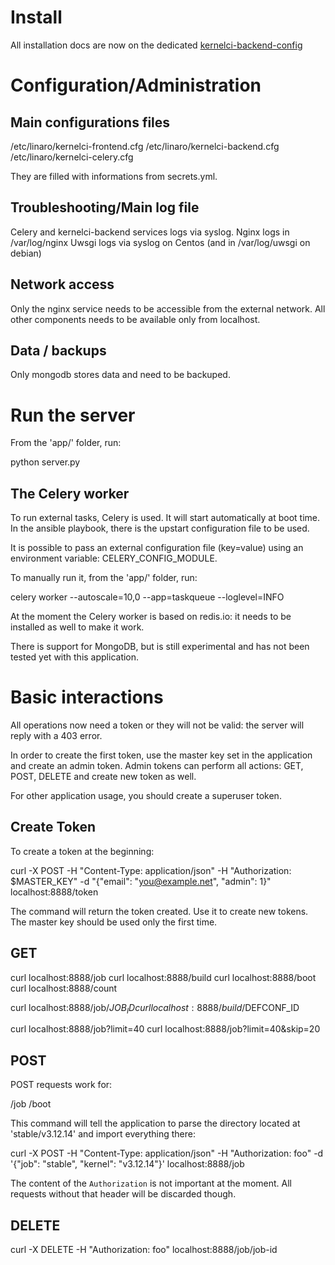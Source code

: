 # Install

All installation docs are now on the dedicated [kernelci-backend-config](https://github.com/kernelci/kernelci-backend/config/INSTALL.md)

# Configuration/Administration

## Main configurations files
/etc/linaro/kernelci-frontend.cfg
/etc/linaro/kernelci-backend.cfg
/etc/linaro/kernelci-celery.cfg

They are filled with informations from secrets.yml.

## Troubleshooting/Main log file
Celery and kernelci-backend services logs via syslog.
Nginx logs in /var/log/nginx
Uwsgi logs via syslog on Centos (and in /var/log/uwsgi on debian)

## Network access
Only the nginx service needs to be accessible from the external network. All other components needs to be available only from localhost.

## Data / backups
Only mongodb stores data and need to be backuped.

# Run the server

From the 'app/' folder, run:

  python server.py

## The Celery worker

To run external tasks, Celery is used. It will start automatically at boot
time. In the ansible playbook, there is the upstart configuration file to be
used.

It is possible to pass an external configuration file (key=value) using an
environment variable: CELERY_CONFIG_MODULE.

To manually run it, from the 'app/' folder, run:

  celery worker --autoscale=10,0 --app=taskqueue --loglevel=INFO

At the moment the Celery worker is based on redis.io: it needs to be installed
as well to make it work.

There is support for MongoDB, but is still experimental and has not been
tested yet with this application.

# Basic interactions

All operations now need a token or they will not be valid: the server will
reply with a 403 error.

In order to create the first token, use the master key set in the application
and create an admin token. Admin tokens can perform all actions: GET, POST,
DELETE and create new token as well.

For other application usage, you should create a superuser token.

## Create Token

To create a token at the beginning:

  curl -X POST -H "Content-Type: application/json" -H "Authorization: $MASTER_KEY" -d "{"email": "you@example.net", "admin": 1}" localhost:8888/token

The command will return the token created. Use it to create new tokens.
The master key should be used only the first time.

## GET

  curl localhost:8888/job
  curl localhost:8888/build
  curl localhost:8888/boot
  curl localhost:8888/count

  curl localhost:8888/job/$JOB_ID
  curl localhost:8888/build/$DEFCONF_ID

  curl localhost:8888/job?limit=40
  curl localhost:8888/job?limit=40&skip=20

## POST

POST requests work for:

  /job
  /boot

This command will tell the application to parse the directory located at
'stable/v3.12.14' and import everything there:

  curl -X POST -H "Content-Type: application/json" -H "Authorization: foo" -d '{"job": "stable", "kernel": "v3.12.14"}' localhost:8888/job

The content of the `Authorization` is not important at the moment. All requests
without that header will be discarded though.

## DELETE

  curl -X DELETE -H "Authorization: foo" localhost:8888/job/job-id
